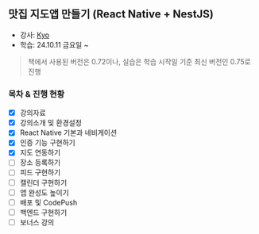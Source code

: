 ## 맛집 지도앱 만들기 (React Native + NestJS)

- 강사: [Kyo](https://www.inflearn.com/users/420582)
- 학습: 24.10.11 금요일 ~

> 책에서 사용된 버전은 0.72이나, 실습은 학습 시작일 기준 최신 버전인 0.75로 진행

### 목차 & 진행 현황

- [x] 강의자료
- [x] 강의소개 및 환경설정
- [x] React Native 기본과 네비게이션
- [x] 인증 기능 구현하기
- [x] 지도 연동하기
- [ ] 장소 등록하기
- [ ] 피드 구현하기
- [ ] 캘린더 구현하기
- [ ] 앱 완성도 높이기
- [ ] 배포 및 CodePush
- [ ] 백엔드 구현하기
- [ ] 보너스 강의
